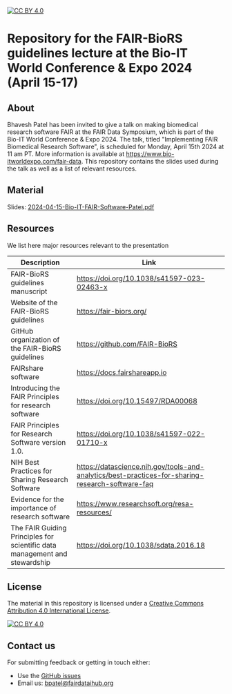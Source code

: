 [![CC BY 4.0][cc-by-shield]][cc-by]

[cc-by]: http://creativecommons.org/licenses/by/4.0/
[cc-by-shield]: https://img.shields.io/badge/License-CC%20BY%204.0-lightgrey.svg
[cc-by-image]: https://i.creativecommons.org/l/by/4.0/88x31.png

# Repository for the FAIR-BioRS guidelines lecture at the Bio-IT World Conference & Expo 2024 (April 15-17)

## About
Bhavesh Patel has been invited to give a talk on making biomedical research software FAIR at the FAIR Data Symposium, which is part of the Bio-IT World Conference & Expo 2024. The talk, titled "Implementing FAIR Biomedical Research Software", is scheduled for Monday, April 15th 2024 at 11 am PT. More information is available at https://www.bio-itworldexpo.com/fair-data. This repository contains the slides used during the talk as well as a list of relevant resources.

## Material

Slides: [2024-04-15-Bio-IT-FAIR-Software-Patel.pdf](2024-04-15-Bio-IT-FAIR-Software-Patel.pdf)

## Resources

We list here major resources relevant to the presentation

| Description                                         | Link                                                              |
| --------------------------------------------------  | ----------------------------------------------------------------- |
| FAIR-BioRS guidelines manuscript                           | https://doi.org/10.1038/s41597-023-02463-x  |
| Website of the FAIR-BioRS guidelines                          | https://fair-biors.org/|
| GitHub organization of the FAIR-BioRS guidelines                       | https://github.com/FAIR-BioRS |
| FAIRshare software                          | https://docs.fairshareapp.io |
| Introducing the FAIR Principles for research software                          | https://doi.org/10.15497/RDA00068 |
| FAIR Principles for Research Software version 1.0.                    | https://doi.org/10.1038/s41597-022-01710-x  |
| NIH Best Practices for Sharing Research Software                          | https://datascience.nih.gov/tools-and-analytics/best-practices-for-sharing-research-software-faq  |
| Evidence for the importance of research software       | https://www.researchsoft.org/resa-resources/ |
| The FAIR Guiding Principles for scientific data management and stewardship                           | https://doi.org/10.1038/sdata.2016.18  |


## License
The material in this repository is licensed under a
[Creative Commons Attribution 4.0 International License][cc-by]. 

[![CC BY 4.0][cc-by-image]][cc-by]

## Contact us
For submitting feedback or getting in touch either:
- Use the [GitHub issues](https://github.com/fairdataihub/FAIR-BioRS-Bio-IT-World-Conference/issues) 
- Email us: bpatel@fairdataihub.org
